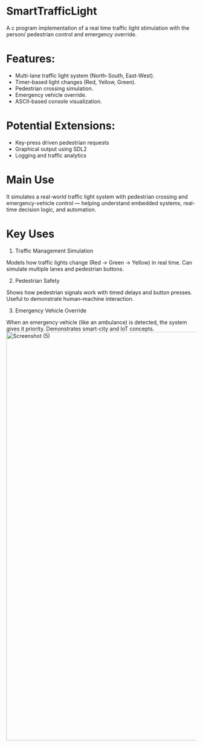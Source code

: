 # SmartTrafficLight
A c program implementation of a real time traffic light stimulation with the person/ pedestrian control and emergency override.

# Features:
* Multi-lane traffic light system (North-South, East-West).
* Timer-based light changes (Red, Yellow, Green).
* Pedestrian crossing simulation.
* Emergency vehicle override.
* ASCII-based console visualization.

# Potential Extensions:

* Key-press driven pedestrian requests
* Graphical output using SDL2
* Logging and traffic analytics

# Main Use
It simulates a real-world traffic light system with pedestrian crossing and emergency-vehicle control — helping understand embedded systems, real-time decision logic, and automation.

# Key Uses

1. Traffic Management Simulation

Models how traffic lights change (Red → Green → Yellow) in real time.
Can simulate multiple lanes and pedestrian buttons.

2. Pedestrian Safety

Shows how pedestrian signals work with timed delays and button presses.
Useful to demonstrate human–machine interaction.

3. Emergency Vehicle Override

When an emergency vehicle (like an ambulance) is detected, the system gives it priority.
Demonstrates smart-city and IoT concepts.
<img width="1920" height="1080" alt="Screenshot (5)" src="https://github.com/user-attachments/assets/dd645488-a192-4304-8a4b-eab29f640811" />

